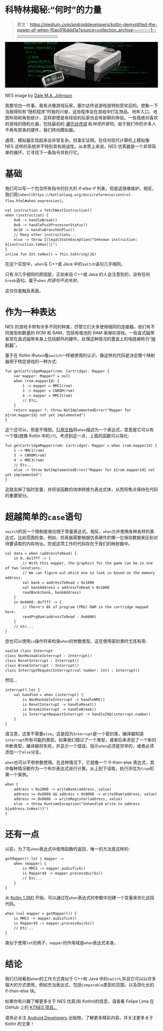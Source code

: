 # 科特林揭秘:“何时”的力量

> 原文：<https://medium.com/androiddevelopers/kotlin-demystified-the-power-of-when-f0ac616ddd1a?source=collection_archive---------1----------------------->

![](img/b104253ca3c590a016acc6d999573585.png)

NES image by [Dale M.A. Johnson](http://www.visionriders.com/)

我要坦白一件事。我有点像游戏玩家。塞尔达传说游戏是特别受欢迎的。想象一下当我得知有“随机程序”时我的兴奋，这些程序会在游戏中打乱物品、地牢入口、地图布局和角色统计，这样即使是有经验的玩家也会有新鲜的体验。一些我绝对喜欢的游戏的随机化器，包括最初的 [*塞尔达传说*](https://github.com/tetraly/zelda-randomizer) 和*林克的冒险*。由于我们中的许多人不再有原来的硬件，我们转向模拟器。

通常，模拟器实现起来会非常复杂。但事实证明，在任何现代计算机上模拟像 NES 这样的系统并不特别具有挑战性。从本质上来说，NES 仿真器是一个非常简单的循环，它寻找下一条指令并执行它。

# 基础

我们可以写一个包含所有指令的巨大的 if-else-if 列表，但是这很难维护。相反，我们用`[when](https://kotlinlang.org/docs/reference/control-flow.html#when-expression)`。

```
val instruction = fetchNextInstruction()
when (instruction) {
    0x0 -> handleBreak()
    0x8 -> handlePushProcessorStatus()
    0x10 -> handleBranchOnPlus()
    // Many other instructions...
    else -> throw IllegalStateException("Unknown instruction: ${instruction.toHex()}")
}
inline fun Int.toHex() = this.toString(16)
```

在这个实现中，`when`与 C++或 Java 中的`switch`语句几乎相同。

只有*与*几乎相同的原因是，正如来自 C++或 Java 的人会注意到的，没有任何`break`语句。属于`when` *的语句不会失败。*

这仅仅是触及表面。

# 作为一种表达

NES 的游戏卡带有许多不同的种类，尽管它们大多使用相同的连接器。他们有不同类型和数量的 ROM 和 RAM，包括有电池的 RAM 来保存游戏。一些盒式磁带甚至在盒式磁带本身上包括额外的硬件。处理这种情况的墨盒上的电路被称为“[映射器](https://wiki.nesdev.com/w/index.php/Mapper)”。

基于在 Kotlin 中`when`像`switch`一样被使用的认识，像这样的代码是决定哪个映射器用于特定游戏的一种方式:

```
fun getCartridgeMapper(rom: Cartridge): Mapper {
    var mapper: Mapper? = null
    when (rom.mapperId) {
        1 -> mapper = MMC1(rom)
        3 -> mapper = CNROM(rom)
        4 -> mapper = MMC3(rom)
        // Etc…
    }
    return mapper ?: throw NotImplementedError("Mapper for ${rom.mapperId} not yet implemented")
}
```

这个还可以，但是不理想。[引用文档](https://kotlinlang.org/docs/reference/control-flow.html#when-expression)将`when`描述为一个表达式，意思是它可以有一个值(就像 Kotlin 中的`if`)。考虑到这一点，上面的函数可以简化:

```
fun getCartridgeMapper(rom: Cartridge): Mapper = when (rom.mapperId) {
    1 -> MMC1(rom)
    3 -> CNROM(rom)
    4 -> MMC3(rom)
    // Etc...
    else -> throw NotImplementedError("Mapper for ${rom.mapperId} not yet implemented")
}
```

这就去掉了临时变量，并将该函数的块体转换为表达式体，从而将焦点保持在代码的重要部分。

# 超越简单的`case`语句

`switch`的另一个限制是值仅限于常量表达式。相反，`when`允许使用各种各样的表达式，比如范围检查。例如，仿真器需要根据仿真硬件的哪一位保存数据来区别对待要读取的内存地址。完成这项工作的代码存在于我们的映射器中。

```
val data = when (addressToRead) {
    in 0..0x1fff -> {
        // With this mapper, the graphics for the game can be in one of two locations.
        // We can figure out which one to look in based on the memory address.
        val bank = addressToRead / 0x1000
        val bankAddress = addressToRead % 0x1000
        readBank(bank, bankAddress)
    }
    in 0x6000..0x7fff -> {
        // There's 8k of program (PRG) RAM in the cartridge mapped here.
        readPrgRam(addressToRead - 0x6000)
    }
    // etc...
}
```

您也可以使用`is`操作符来检查`when`的参数类型。这在使用密封类时尤其有用:

```
sealed class Interrupt
class NonMaskableInterrupt : Interrupt()
class ResetInterrupt : Interrupt()
class BreakInterrupt : Interrupt()
class InterruptRequestInterrupt(val number: Int) : Interrupt()
```

然后…

```
interrupt?.let {
    val handled = when (interrupt) {
        is NonMaskableInterrupt -> handleNMI()
        is ResetInterrupt -> handleReset()
        is BreakInterrupt -> handleBreak()
        is InterruptRequestInterrupt -> handleIRQ(interrupt.number)
    }
}
```

请注意，这里不需要`else`。这是因为`Interrupt`是一个密封类，编译器知道`interrupt`所有可能的类型。如果我们错过了一个类型，或者后来添加了一个新的中断类型，编译器将失败，并显示一个错误，指示`when`必须是穷举的，或者必须添加一个`else`分支。

`when`也可以不带参数使用。在这种情况下，它就像一个 if-then-else 表达式，其中每种情况都作为一个布尔表达式进行计算。从上到下读取，执行评估为`true`的第一个案例。

```
when {
    address < 0x2000 -> writeBank(address, value)
    address >= 0x6000 && address < 0x8000 -> writeSRam(address, value)
    address >= 0x8000 -> writeRegister(address, value)
    else -> throw RuntimeException("Unhandled write to address ${address.toHex()}")
}
```

# 还有一点

以前，为了在`when`表达式中使用函数的返回，唯一的方法是这样的:

```
getMapper().let { mapper ->
    when (mapper) {
        is MMC5 -> mapper.audioTick()
        is Mapper49 -> mapper.processQuirks()
        // Etc... 
    }
}
```

从 [Kotlin 1.3M1](https://blog.jetbrains.com/kotlin/2018/07/see-whats-coming-in-kotlin-1-3-m1/) 开始，可以通过在`when`表达式的参数中创建一个变量来优化这段代码。

```
when (val mapper = getMapper()) {
    is MMC5 -> mapper.audioTick()
    is Mapper49 -> mapper.processQuirks()
    // Etc... 
}
```

类似于使用`let`的例子，`mapper`的作用域是`when`表达式本身。

# 结论

我们已经看到`when`的工作方式类似于 C++和 Java 中的`switch`,并且它可以以许多强大的方式使用，例如充当表达式，包括`Comparable`类型的范围，以及简化长的 if-then-else 块。

如果你有兴趣了解更多关于 NES 仿真(和 Kotlin)的信息，请查看 Felipe Lima 在 GitHub 上的 [KTNES 项目。](https://github.com/felipecsl/ktnes)

请务必关注 [Android Developers](https://medium.com/androiddevelopers) 出版物，了解更多精彩内容，并关注更多关于 Kotlin 的文章！